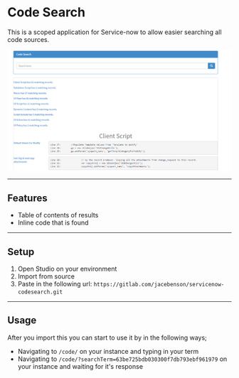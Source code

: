 # Code Search

This is a scoped application for Service-now to allow easier searching all code sources.

[![](screenshot.png)](https://gitlab.com/jacebenson/servicenow-codesearch/blob/docs/demo.mp4)

---

## Features

- Table of contents of results
- Inline code that is found

---

## Setup

1. Open Studio on your environment
1. Import from source
1. Paste in the following url: `https://gitlab.com/jacebenson/servicenow-codesearch.git`

---

## Usage

After you import this you can start to use it by in the following ways;

- Navigating to `/code/` on your instance and typing in your term
- Navigating to `/code/?searchTerm=63be725bdb030300f7db793ebf961979` on your instance and waiting for it's response